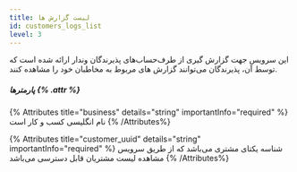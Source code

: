 ```yaml
---
title: لیست گزارش ها  
id: customers_logs_list
level: 3
---
```


این سرویس جهت گزارش گیری از طرف‌حساب‌های پذیرندگان وندار ارائه شده است که توسط آن، پذیرندگان می‌توانند گزارش های مربوط به مخاطبان خود را مشاهده کنند.

##### پارمترها {% .attr %}

{% Attributes title="business" details="string" importantInfo="required" %}
نام انگلیسی کسب و کار است
{% /Attributes%}

{% Attributes title="customer_uuid" details="string" importantInfo="required" %}
شناسه یکتای مشتری می‌باشد که از طریق سرویس مشاهده لیست مشتریان قابل دسترسی می‌باشد
{% /Attributes%}
